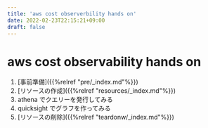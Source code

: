 ```yaml
---
title: 'aws cost observerbility hands on'
date: 2022-02-23T22:15:21+09:00
draft: false
---
```


# aws cost observability hands on

1. [事前準備]({{%relref "pre/_index.md"%}})
2. [リソースの作成]({{%relref "resources/_index.md"%}})
3. athena でクエリーを発行してみる
4. quicksight でグラフを作ってみる
5. [リソースの削除]({{%relref "teardonw/_index.md"%}})

